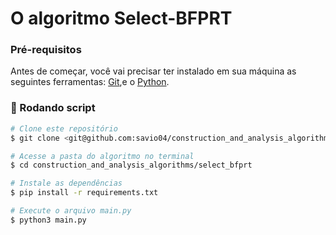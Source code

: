 # O algoritmo Select-BFPRT

### Pré-requisitos

Antes de começar, você vai precisar ter instalado em sua máquina as seguintes ferramentas:
[Git](https://git-scm.com),e o [Python](https://www.python.org/downloads/).


### 🎲 Rodando script

```bash
# Clone este repositório
$ git clone <git@github.com:savio04/construction_and_analysis_algorithms.git>

# Acesse a pasta do algoritmo no terminal
$ cd construction_and_analysis_algorithms/select_bfprt

# Instale as dependências
$ pip install -r requirements.txt

# Execute o arquivo main.py
$ python3 main.py
```
